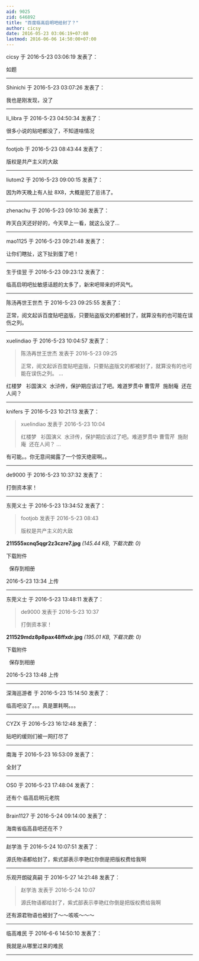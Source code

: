 ```yaml
---
aid: 9025
zid: 646892
title: "百度临高启明吧给封了？"
author: cicsy
date: 2016-05-23 03:06:19+07:00
lastmod: 2016-06-06 14:50:00+07:00
---
```


cicsy 于 2016-5-23 03:06:19 发表了：

如题

---

Shinichi 于 2016-5-23 03:07:26 发表了：

我也是刚发现，没了

---

li_libra 于 2016-5-23 04:50:34 发表了：

很多小说的贴吧都没了，不知道啥情况

---

footjob 于 2016-5-23 08:43:44 发表了：

版权是共产主义的大敌

---

liutom2 于 2016-5-23 09:00:15 发表了：

因为昨天晚上有人扯 8X8，大概是犯了忌讳了。

---

zhenachu 于 2016-5-23 09:10:36 发表了：

昨天白天还好好的，今天早上一看，就这么没了...

---

mao1125 于 2016-5-23 09:21:48 发表了：

让你们瞎扯，这下扯到蛋了吧！

---

生于佳翌 于 2016-5-23 09:23:12 发表了：

临高启明吧扯敏感话题的太多了，新宋吧带来的坏风气。

---

陈汤再世王世杰 于 2016-5-23 09:25:55 发表了：

正常，阅文起诉百度贴吧盗版，只要贴盗版文的都被封了，就算没有的也可能在误伤之列。

---

xuelindiao 于 2016-5-23 10:04:57 发表了：

> 陈汤再世王世杰 发表于 2016-5-23 09:25
>
> 正常，阅文起诉百度贴吧盗版，只要贴盗版文的都被封了，就算没有的也可能在误伤之列。 ...

红楼梦&nbsp; &nbsp;衫国演义&nbsp;&nbsp;水浒传，保护期应该过了吧。难道罗贯中 曹雪芹&nbsp;&nbsp;施耐庵&nbsp;&nbsp;还在人间？

---

knifers 于 2016-5-23 10:21:13 发表了：

> xuelindiao 发表于 2016-5-23 10:04
>
> 红楼梦&nbsp; &nbsp;衫国演义&nbsp;&nbsp;水浒传，保护期应该过了吧。难道罗贯中 曹雪芹&nbsp;&nbsp;施耐庵&nbsp;&nbsp;还在人间？ ...

有可能。。你无意间揭露了一个惊天绝密啊。。

---

de9000 于 2016-5-23 10:37:32 发表了：

打倒资本家！

---

东莞义士 于 2016-5-23 13:34:52 发表了：

> footjob 发表于 2016-5-23 08:43
>
> 版权是共产主义的大敌

**211555xcnq5qgr2z3czre7.jpg** _(145.44 KB, 下载次数: 0)_

下载附件

&nbsp;
保存到相册

2016-5-23 13:34 上传

---

东莞义士 于 2016-5-23 13:48:11 发表了：

> de9000 发表于 2016-5-23 10:37
>
> 打倒资本家！

**211529mdz8p8pax48ffxdr.jpg** _(195.01 KB, 下载次数: 0)_

下载附件

&nbsp;
保存到相册

2016-5-23 13:48 上传

---

深海巡游者 于 2016-5-23 15:14:50 发表了：

临高吧没了。。。真是噩耗啊。。。

---

CYZX 于 2016-5-23 16:12:48 发表了：

贴吧的缓则们被一网打尽了

---

南海 于 2016-5-23 16:53:09 发表了：

全封了

---

OS0 于 2016-5-23 17:48:04 发表了：

还有个
临高启明元老院

---

Brain1127 于 2016-5-24 09:14:00 发表了：

海南省临高县吧还在不？

---

赵学浩 于 2016-5-24 10:07:51 发表了：

源氏物语都给封了，紫式部表示李艳红你倒是把版权费给我啊

---

乐观开朗碇真嗣 于 2016-5-27 14:21:48 发表了：

> 赵学浩 发表于 2016-5-24 10:07
>
> 源氏物语都给封了，紫式部表示李艳红你倒是把版权费给我啊

还有源君物语也被封了～～咳咳～～～

---

临高难民 于 2016-6-6 14:50:10 发表了：

我就是从哪里过来的难民&nbsp;&nbsp;

---
